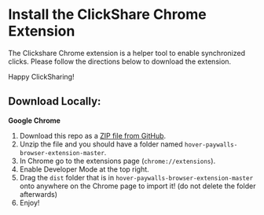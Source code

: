 # Install the ClickShare Chrome Extension

The Clickshare Chrome extension is a helper tool to enable synchronized clicks.
Please follow the directions below to download the extension.

Happy ClickSharing!

## Download Locally: 
**Google Chrome**
1. Download this repo as a [ZIP file from GitHub](https://github.com/hover-inc/hover-extension/archive/master.zip).
2. Unzip the file and you should have a folder named `hover-paywalls-browser-extension-master`.
3. In Chrome go to the extensions page (`chrome://extensions`).
4. Enable Developer Mode at the top right.
5. Drag the `dist` folder that is in `hover-paywalls-browser-extension-master` onto anywhere on the Chrome page to import it! (do not delete the folder afterwards)
6. Enjoy!
